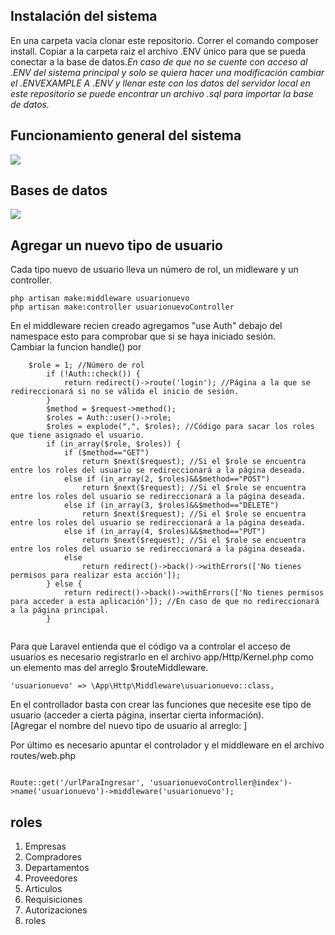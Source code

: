 <h2>Instalación del sistema</h2>
En una carpeta vacia clonar este repositorio. Correr el comando composer install. Copiar a la carpeta raiz el archivo .ENV único para que se pueda conectar a la base de datos.<i>En caso de que no se cuente con acceso al .ENV del sistema principal y solo se quiera hacer una modificación cambiar el .ENVEXAMPLE A .ENV y llenar este con los datos del servidor local en este repositorio se puede encontrar un archivo .sql para importar la base de datos.</i> 


<h2>Funcionamiento general del sistema</h2>
<img src="https://jorgeegallardo.github.io/DIAGRAMA%20MVC%20(1).png">

<h2>Bases de datos</h2>
<img src="https://jorgeegallardo.github.io/ERD.png">

<h2>Agregar un nuevo tipo de usuario</h2> 
Cada tipo nuevo de usuario lleva un número de rol, un midleware y un controller. 

```
php artisan make:middleware usuarionuevo
php artisan make:controller usuarionuevoController 
```
En el middleware recien creado agregamos "use Auth" debajo del namespace esto para comprobar que si se haya iniciado sesión.  
Cambiar la funcion handle() por 
```
	$role = 1; //Número de rol
        if (!Auth::check()) {
            return redirect()->route('login'); //Página a la que se redireccionará si no se válida el inicio de sesión.
        }
        $method = $request->method();
        $roles = Auth::user()->role;
        $roles = explode(",", $roles); //Código para sacar los roles que tiene asignado el usuario.
        if (in_array($role, $roles)) {
            if ($method=="GET")
                return $next($request); //Si el $role se encuentra entre los roles del usuario se redireccionará a la página deseada.
            else if (in_array(2, $roles)&&$method=="POST")
                return $next($request); //Si el $role se encuentra entre los roles del usuario se redireccionará a la página deseada.
            else if (in_array(3, $roles)&&$method=="DELETE")
                return $next($request); //Si el $role se encuentra entre los roles del usuario se redireccionará a la página deseada.
            else if (in_array(4, $roles)&&$method=="PUT")
                return $next($request); //Si el $role se encuentra entre los roles del usuario se redireccionará a la página deseada.
            else
                return redirect()->back()->withErrors(['No tienes permisos para realizar esta acción']);
        } else {
            return redirect()->back()->withErrors(['No tienes permisos para acceder a esta aplicación']); //En caso de que no redireccionará a la página principal.
        }
        
```
Para que Laravel entienda que el código va a controlar el acceso de usuarios es necesario registrarlo en el archivo app/Http/Kernel.php como un elemento mas del arreglo $routeMiddleware. 

````
'usuarionuevo' => \App\Http\Middleware\usuarionuevo::class,
````
En el controllador basta con crear las funciones que necesite ese tipo de usuario (acceder a cierta página, insertar cierta información).    
[Agregar el nombre del nuevo tipo de usuario al arreglo: ]    

Por último es necesario apuntar el controlador y el middleware en el archivo routes/web.php   
```

Route::get('/urlParaIngresar', 'usuarionuevoController@index')->name('usuarionuevo')->middleware('usuarionuevo');
````
<h2>roles</h2>
<ol>
    <li>Empresas</li>
    <li>Compradores</li>
    <li>Departamentos</li>
    <li>Proveedores</li>
    <li>Articulos</li>
    <li>Requisiciones</li>
    <li>Autorizaciones</li>
    <li>roles</li>
</ol>
